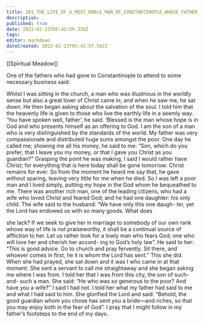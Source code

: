 ```yaml
---
title: 201_THE_LIFE_OF_A_MOST_NOBLE_MAN_OF_CONSTANTINOPLE_WHOSE_FATHER_WHEN_HE_WAS_DYING_LEFT_HIM_THE_LORD_JESUS_CHRIST_AS_HIS_GUARDIAN
description: 
published: true
date: 2022-02-23T05:42:59.338Z
tags: 
editor: markdown
dateCreated: 2022-02-23T05:42:57.582Z
---
```


[[Spiritual Meadow]]
 
One of the fathers who had gone to Constantinople to attend to some necessary business said:  
 
Whilst I was sitting in the church, a man who was illustrious in the worldly sense but also a great lover of Christ came in; and when he saw me, he sat down. He then began asking about the salvation of the soul. I told him that the heavenly life is given to those who live the earthly life in a seemly way. ‘You have spoken well, father’, he said. ‘Blessed is the man whose hope is in God and who presents himself as an offering to God. I am the son of a man who is very distinguished by the standards of the world. My father was very compassionate and distributed huge sums amongst the poor. One day he called me; showing me all his money, he said to me: “Son, which do you prefer; that I leave you my money, or that I gave you Christ as you guardian?” Grasping the point he was making, I said I would rather have Christ; for everything that is here today shall be gone tomorrow: Christ remains for ever. So from the moment he heard me say that, he gave without sparing, leaving very little for me when he died. So I was left a poor man and I lived simply, putting my hope in the God whom he bequeathed to me. There was another rich man, one of the leading citizens, who had a wife who loved Christ and feared God; and he had one daughter: his only child. The wife said to the husband: “We have only this one daugh- ter, yet the Lord has endowed us with so many goods. What does  
 
she lack? If we seek to give her in marriage to somebody of our own rank whose way of life is not praiseworthy, it shall be a continual source of affliction to her. Let us rather look for a lowly man who fears God; one who will love her and cherish her accord- ing to God’s holy law”. He said to her: “This is good advice. Go to church and pray fervently. Sit there, and whoever comes in first, he it is whom the Lord has sent.” This she did. When she had prayed, she sat down and it was I who came in at that moment. She sent a servant to call me straightaway and she began asking me where I was from. I told her that I was from this city, the son of such-and- such a man. She said: “He who was so generous to the poor? And have you a wife?” I said I had not. I told her what my father had said to me and what I had said to him. She glorified the Lord and said: “Behold, the good guardian whom you chose has sent you a bride—and riches, so that you may enjoy both in the fear of God”. I pray that I might follow in my father’s footsteps to the end of my days.
